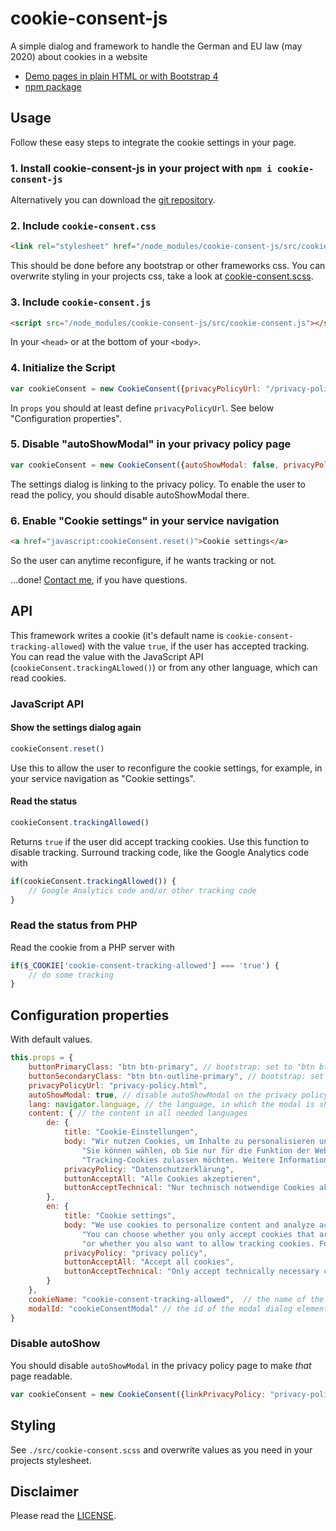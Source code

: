 # cookie-consent-js
A simple dialog and framework to handle the German and EU law (may 2020) about cookies in a website

- [Demo pages in plain HTML or with Bootstrap 4](https://shaack.com/projekte/cookie-consent-js/index.html)
- [npm package](https://www.npmjs.com/package/cookie-consent-js)

## Usage

Follow these easy steps to integrate the cookie settings in your page.

### 1. Install cookie-consent-js in your project with `npm i cookie-consent-js` 
Alternatively you can download the [git repository](https://github.com/shaack/cookie-consent-js).

### 2. Include `cookie-consent.css`
```html
<link rel="stylesheet" href="/node_modules/cookie-consent-js/src/cookie-consent.css"/>
```
This should be done before any bootstrap or other frameworks css. You can
overwrite styling in your projects css, take a look at [cookie-consent.scss](https://github.com/shaack/cookie-consent-js/blob/master/src/cookie-consent.scss).

### 3. Include `cookie-consent.js`
```html
<script src="/node_modules/cookie-consent-js/src/cookie-consent.js"></script>
```
In your `<head>` or at the bottom of your `<body>`.

### 4. Initialize the Script
```js
var cookieConsent = new CookieConsent({privacyPolicyUrl: "/privacy-policy.html"})
```
In `props` you should at least define `privacyPolicyUrl`. 
See below "Configuration properties". 

### 5. Disable "autoShowModal" in your privacy policy page
```js
var cookieConsent = new CookieConsent({autoShowModal: false, privacyPolicyUrl: "/privacy-policy.html"})
```
The settings dialog is linking to the privacy policy. To enable the user to read the policy, you
should disable autoShowModal there.

### 6. Enable "Cookie settings" in your service navigation
```html
<a href="javascript:cookieConsent.reset()">Cookie settings</a>
```
So the user can anytime reconfigure, if he wants tracking or not.
 
...done! [Contact me](https://shaack.com), if you have questions.
 
## API

This framework writes a cookie (it's default name is `cookie-consent-tracking-allowed`)
with the value `true`, if the user has accepted tracking. You can read the value with the JavaScript 
API (`cookieConsent.trackingALlowed()`) or from any other language, which can read cookies.  

### JavaScript API

#### Show the settings dialog again
```js
cookieConsent.reset()
```
Use this to allow the user to reconfigure the cookie settings, for example, in your 
service navigation as "Cookie settings".

#### Read the status
```js
cookieConsent.trackingAllowed()
```
Returns `true` if the user did accept tracking cookies. 
Use this function to disable tracking. Surround tracking code, like the Google Analytics code with
```js
if(cookieConsent.trackingAllowed()) {
    // Google Analytics code and/or other tracking code
}
``` 

### Read the status from PHP

Read the cookie from a PHP server with
```php
if($_COOKIE['cookie-consent-tracking-allowed'] === 'true') {
    // do some tracking
}
```

## Configuration properties
With default values.

```js
this.props = {
    buttonPrimaryClass: "btn btn-primary", // bootstrap: set to "btn btn-primary"
    buttonSecondaryClass: "btn btn-outline-primary", // bootstrap: set to "btn btn-secondary"
    privacyPolicyUrl: "privacy-policy.html",
    autoShowModal: true, // disable autoShowModal on the privacy policy page, to make that page readable
    lang: navigator.language, // the language, in which the modal is shown
    content: { // the content in all needed languages
        de: {
            title: "Cookie-Einstellungen",
            body: "Wir nutzen Cookies, um Inhalte zu personalisieren und die Zugriffe auf unsere Website zu analysieren. " +
                "Sie können wählen, ob Sie nur für die Funktion der Website notwendige Cookies akzeptieren oder auch " +
                "Tracking-Cookies zulassen möchten. Weitere Informationen finden Sie in unserer --privacy-policy--.",
            privacyPolicy: "Datenschutzerklärung",
            buttonAcceptAll: "Alle Cookies akzeptieren",
            buttonAcceptTechnical: "Nur technisch notwendige Cookies akzeptieren"
        },
        en: {
            title: "Cookie settings",
            body: "We use cookies to personalize content and analyze access to our website. " +
                "You can choose whether you only accept cookies that are necessary for the functioning of the website " +
                "or whether you also want to allow tracking cookies. For more information, please refer to our --privacy-policy--.",
            privacyPolicy: "privacy policy",
            buttonAcceptAll: "Accept all cookies",
            buttonAcceptTechnical: "Only accept technically necessary cookies"
        }
    },
    cookieName: "cookie-consent-tracking-allowed",  // the name of the cookie, the cookie is `true` if tracking was accepted
    modalId: "cookieConsentModal" // the id of the modal dialog element
}
```

### Disable autoShow
You should disable `autoShowModal` in the privacy policy page to make _that_ page readable. 
```js
var cookieConsent = new CookieConsent({linkPrivacyPolicy: "privacy-policy.html", autoShowModal: false})
```

## Styling
See `./src/cookie-consent.scss` and overwrite values as you need in your projects stylesheet.

## Disclaimer

Please read the [LICENSE](./LICENSE).